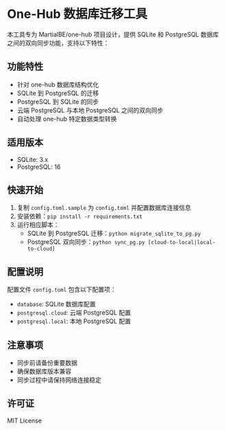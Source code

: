 # One-Hub 数据库迁移工具

本工具专为 MartialBE/one-hub 项目设计，提供 SQLite 和 PostgreSQL 数据库之间的双向同步功能，支持以下特性：

## 功能特性

- 针对 one-hub 数据库结构优化
- SQLite 到 PostgreSQL 的迁移
- PostgreSQL 到 SQLite 的同步
- 云端 PostgreSQL 与本地 PostgreSQL 之间的双向同步
- 自动处理 one-hub 特定数据类型转换

## 适用版本

- SQLite: 3.x
- PostgreSQL: 16

## 快速开始

1. 复制 `config.toml.sample` 为 `config.toml` 并配置数据库连接信息
2. 安装依赖：`pip install -r requirements.txt`
3. 运行相应脚本：
   - SQLite 到 PostgreSQL 迁移：`python migrate_sqlite_to_pg.py`
   <!-- - PostgreSQL 到 SQLite 同步：`python sync_pg_to_sqlite.py [cloud|local]` -->
   - PostgreSQL 双向同步：`python sync_pg.py [cloud-to-local|local-to-cloud]`

## 配置说明

配置文件 `config.toml` 包含以下配置项：

- `database`: SQLite 数据库配置
- `postgresql.cloud`: 云端 PostgreSQL 配置
- `postgresql.local`: 本地 PostgreSQL 配置

## 注意事项

- 同步前请备份重要数据
- 确保数据库版本兼容
- 同步过程中请保持网络连接稳定

## 许可证

MIT License
